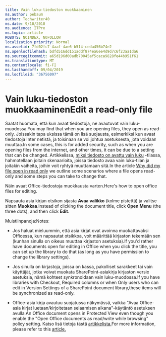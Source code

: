 ```yaml
---
title: Vain luku-tiedoston muokkaaminen
ms.author: pebaum
author: Techwriter40
ms.date: 9/10/2018
ms.audience: ITPro
ms.topic: article
ROBOTS: NOINDEX, NOFOLLOW
localization_priority: Normal
ms.assetid: 7fd02fc7-4aaf-4ae6-b514-ceda456b74e2
ms.openlocfilehash: bdfd516dd151addf874ea6ee4d9d7c6f23aa1da6
ms.sourcegitcommit: a65d196d00adb70045af5caca9828fe44b951f61
ms.translationtype: MT
ms.contentlocale: fi-FI
ms.lasthandoff: 09/04/2019
ms.locfileid: "36756097"
---
```

# <a name="edit-a-read-only-file"></a><span data-ttu-id="9eb2e-102">Vain luku-tiedoston muokkaaminen</span><span class="sxs-lookup"><span data-stu-id="9eb2e-102">Edit a read-only file</span></span>

<span data-ttu-id="9eb2e-103">Saatat huomata, että kun avaat tiedostoja, ne avautuvat vain luku-muodossa.</span><span class="sxs-lookup"><span data-stu-id="9eb2e-103">You may find that when you are opening files, they open as read-only.</span></span> <span data-ttu-id="9eb2e-104">Joissakin tapa uksissa tämä on lisä suojausta, esimerkiksi kun avaat tiedostoja Inter netistä, ja toisinaan se voi johtua asetuksesta, jota voidaan muuttaa.</span><span class="sxs-lookup"><span data-stu-id="9eb2e-104">In some cases, this is for added security, such as when you are opening files from the internet, and other times, it can be due to a setting that can be changed.</span></span> <span data-ttu-id="9eb2e-105">Artikkelissa, [miksi tiedosto on avattu vain luku](https://support.office.com/article/Why-did-my-file-open-read-only-3ab4b792-da50-4b38-8628-14c64e1f1d15) -tilassa, hahmotellaan joitain skenaarioita, joissa tiedosto avaa vain luku-tilan ja joitakin vaiheita, joihin voit ryhtyä muuttamaan sitä.</span><span class="sxs-lookup"><span data-stu-id="9eb2e-105">In the article [Why did my file open in read only](https://support.office.com/article/Why-did-my-file-open-read-only-3ab4b792-da50-4b38-8628-14c64e1f1d15) we outline some scenarios where a file opens read-only and some steps you can take to change that.</span></span>

<span data-ttu-id="9eb2e-106">Näin avaat Office-tiedostoja muokkausta varten.</span><span class="sxs-lookup"><span data-stu-id="9eb2e-106">Here's how to open office files for editing.</span></span>

<span data-ttu-id="9eb2e-107">Napsauta asia kirjan otsikon sijasta **Avaa valikko** (kolme pistettä) ja valitse sitten **Muokkaa**.</span><span class="sxs-lookup"><span data-stu-id="9eb2e-107">Instead of clicking the document title, click **Open Menu** (the three dots), and then click **Edit**.</span></span>

<span data-ttu-id="9eb2e-108">Muistiinpanoja:</span><span class="sxs-lookup"><span data-stu-id="9eb2e-108">Notes:</span></span>

- <span data-ttu-id="9eb2e-109">Jos haluat mieluummin, että asia kirjat ovat avoinna muokattavaksi Officessa, kun napsautat otsikkoa, voit määrittää kirjaston tekemään sen (kunhan sinulla on oikeus muuttaa kirjaston asetuksia).</span><span class="sxs-lookup"><span data-stu-id="9eb2e-109">If you'd rather have documents open for editing in Office when you click the title, you can set up the library to do that (as long as you have permission to change the library settings).</span></span>

- <span data-ttu-id="9eb2e-110">Jos sinulla on kirjastoja, joissa on kassa, pakolliset sarakkeet tai vain käyttäjät, jotka voivat muokata SharePoint-asiakirja kirjaston versio asetuksia, nämä kohteet synkronoidaan vain luku-muodossa.</span><span class="sxs-lookup"><span data-stu-id="9eb2e-110">If you have libraries with Checkout, Required columns or when Only users who can edit in Version Settings of a SharePoint document library,these items will be synchronized as read-only.</span></span>

- <span data-ttu-id="9eb2e-111">Office-asia kirja avautuu suojatussa näkymässä, vaikka "Avaa Office-asia kirjat luetaan/kirjoitetaan selaamisen aikana"-käytäntö asetuksen avulla.</span><span class="sxs-lookup"><span data-stu-id="9eb2e-111">An Office document opens in Protected View even though you enable the "Open Office documents as read/write while browsing" policy setting.</span></span> <span data-ttu-id="9eb2e-112">Katso lisä tietoja tästä [artikkelista.](https://support.microsoft.com/help/983047/an-office-document-opens-in-protected-view-even-though-you-enable-the)</span><span class="sxs-lookup"><span data-stu-id="9eb2e-112">For more information, please refer to this [article.](https://support.microsoft.com/help/983047/an-office-document-opens-in-protected-view-even-though-you-enable-the)</span></span>

